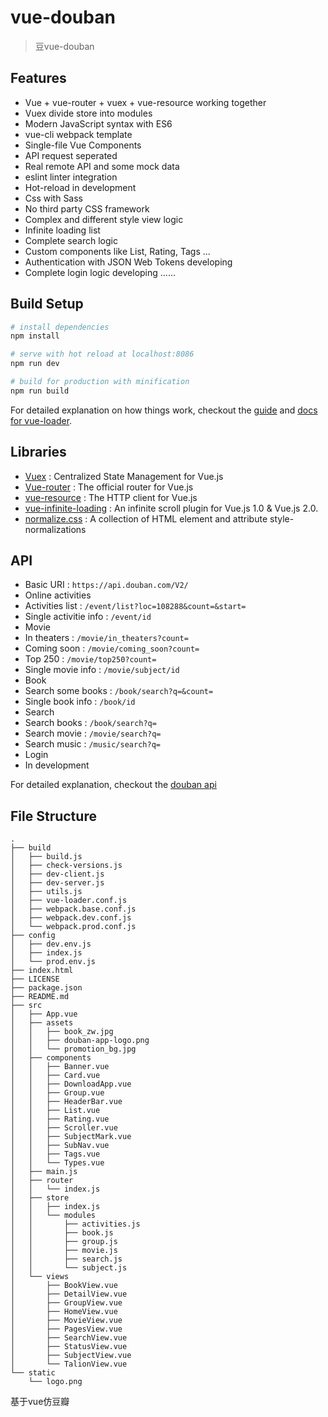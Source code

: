 # vue-douban
> 豆vue-douban

## Features

- Vue + vue-router + vuex + vue-resource working together
- Vuex divide store into modules
- Modern JavaScript syntax with ES6
- vue-cli webpack template
- Single-file Vue Components
- API request seperated
- Real remote API and some mock data
- eslint linter integration
- Hot-reload in development
- Css with Sass
- No third party CSS framework
- Complex and different style view logic
- Infinite loading list
- Complete search logic
- Custom components like List, Rating, Tags ...
- Authentication with JSON Web Tokens developing
- Complete login logic developing
......


## Build Setup

``` bash
# install dependencies
npm install

# serve with hot reload at localhost:8086
npm run dev

# build for production with minification
npm run build

```

For detailed explanation on how things work, checkout the [guide](http://vuejs-templates.github.io/webpack/) and [docs for vue-loader](http://vuejs.github.io/vue-loader).

## Libraries

- [Vuex](https://vuex.vuejs.org) : Centralized State Management for Vue.js
- [Vue-router](http://router.vuejs.org/) : The official router for Vue.js
- [vue-resource](https://github.com/pagekit/vue-resource) : The HTTP client for Vue.js
- [vue-infinite-loading](https://github.com/PeachScript/vue-infinite-loading) : An infinite scroll plugin for Vue.js 1.0 & Vue.js 2.0.
- [normalize.css](https://github.com/necolas/normalize.css) :  A collection of HTML element and attribute style-normalizations

## API

- Basic URI : `https://api.douban.com/V2/`
- Online activities
 - Activities list : `/event/list?loc=108288&count=&start=`
 - Single activitie info : `/event/id`
- Movie
 - In theaters : `/movie/in_theaters?count=`
 - Coming soon : `/movie/coming_soon?count=`
 - Top 250 : `/movie/top250?count=`
 - Single movie info : `/movie/subject/id`
- Book
 - Search some books : `/book/search?q=&count=`
 - Single book info : `/book/id`
- Search
 - Search books : `/book/search?q=`
 - Search movie : `/movie/search?q=`
 - Search music : `/music/search?q=`
- Login
 - In development

For detailed explanation, checkout the [douban api](https://developers.douban.com/wiki/?title=api_v2)

## File Structure
```
.
├── build
│   ├── build.js
│   ├── check-versions.js
│   ├── dev-client.js
│   ├── dev-server.js
│   ├── utils.js
│   ├── vue-loader.conf.js
│   ├── webpack.base.conf.js
│   ├── webpack.dev.conf.js
│   └── webpack.prod.conf.js
├── config
│   ├── dev.env.js
│   ├── index.js
│   └── prod.env.js
├── index.html
├── LICENSE
├── package.json
├── README.md
├── src
│   ├── App.vue
│   ├── assets
│   │   ├── book_zw.jpg
│   │   ├── douban-app-logo.png
│   │   └── promotion_bg.jpg
│   ├── components
│   │   ├── Banner.vue
│   │   ├── Card.vue
│   │   ├── DownloadApp.vue
│   │   ├── Group.vue
│   │   ├── HeaderBar.vue
│   │   ├── List.vue
│   │   ├── Rating.vue
│   │   ├── Scroller.vue
│   │   ├── SubjectMark.vue
│   │   ├── SubNav.vue
│   │   ├── Tags.vue
│   │   └── Types.vue
│   ├── main.js
│   ├── router
│   │   └── index.js
│   ├── store
│   │   ├── index.js
│   │   └── modules
│   │       ├── activities.js
│   │       ├── book.js
│   │       ├── group.js
│   │       ├── movie.js
│   │       ├── search.js
│   │       └── subject.js
│   └── views
│       ├── BookView.vue
│       ├── DetailView.vue
│       ├── GroupView.vue
│       ├── HomeView.vue
│       ├── MovieView.vue
│       ├── PagesView.vue
│       ├── SearchView.vue
│       ├── StatusView.vue
│       ├── SubjectView.vue
│       └── TalionView.vue
└── static
    └── logo.png
```

基于vue仿豆瓣

